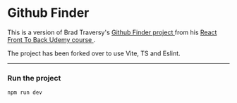 # Github Finder

This is a version of Brad Traversy's [ Github Finder project ](https://github.com/bradtraversy/github-finder-app) from his [ React Front
To Back Udemy course ](https://www.udemy.com/share/105yDQ3@4QNJlYdVRU7mWgssANQdNK_i5MehWhN3qFEKRq945IvAd7pzfwpSfH4n4zvgmsAB/).

The project has been forked over to use Vite, TS and Eslint.

---

### Run the project

```bash
npm run dev
```
